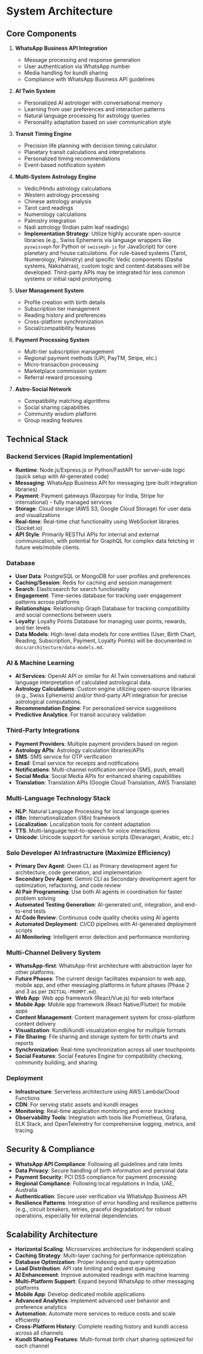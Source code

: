 # System Architecture

## Core Components
1. **WhatsApp Business API Integration**
   - Message processing and response generation
   - User authentication via WhatsApp number
   - Media handling for kundli sharing
   - Compliance with WhatsApp Business API guidelines

2. **AI Twin System**
   - Personalized AI astrologer with conversational memory
   - Learning from user preferences and interaction patterns
   - Natural language processing for astrology queries
   - Personality adaptation based on user communication style

3. **Transit Timing Engine**
   - Precision life planning with decision timing calculator
   - Planetary transit calculations and interpretations
   - Personalized timing recommendations
   - Event-based notification system

4. **Multi-System Astrology Engine**
   - Vedic/Hindu astrology calculations
   - Western astrology processing
   - Chinese astrology analysis
   - Tarot card readings
   - Numerology calculations
   - Palmistry integration
   - Nadi astrology (Indian palm leaf readings)
   - **Implementation Strategy**: Utilize highly accurate open-source libraries (e.g., Swiss Ephemeris via language wrappers like `pyswisseph` for Python or `swisseph-js` for JavaScript) for core planetary and house calculations. For rule-based systems (Tarot, Numerology, Palmistry) and specific Vedic components (Dasha systems, Nakshatras), custom logic and content databases will be developed. Third-party APIs may be integrated for less common systems or initial rapid prototyping.

5. **User Management System**
   - Profile creation with birth details
   - Subscription tier management
   - Reading history and preferences
   - Cross-platform synchronization
   - Social/compatibility features

6. **Payment Processing System**
   - Multi-tier subscription management
   - Regional payment methods (UPI, PayTM, Stripe, etc.)
   - Micro-transaction processing
   - Marketplace commission system
   - Referral reward processing

7. **Astro-Social Network**
   - Compatibility matching algorithms
   - Social sharing capabilities
   - Community wisdom platform
   - Group reading features

## Technical Stack

### Backend Services (Rapid Implementation)
- **Runtime**: Node.js/Express.js or Python/FastAPI for server-side logic (quick setup with AI-generated code)
- **Messaging**: WhatsApp Business API for messaging (pre-built integration libraries)
- **Payment**: Payment gateways (Razorpay for India, Stripe for international) - fully managed services
- **Storage**: Cloud storage (AWS S3, Google Cloud Storage) for user data and visualizations
- **Real-time**: Real-time chat functionality using WebSocket libraries (Socket.io)
- **API Style**: Primarily RESTful APIs for internal and external communication, with potential for GraphQL for complex data fetching in future web/mobile clients.

### Database
- **User Data**: PostgreSQL or MongoDB for user profiles and preferences
- **Caching/Session**: Redis for caching and session management
- **Search**: Elasticsearch for search functionality
- **Engagement**: Time-series database for tracking user engagement patterns across platforms
- **Relationships**: Relationship Graph Database for tracking compatibility and social connections between users
- **Loyalty**: Loyalty Points Database for managing user points, rewards, and tier levels
- **Data Models**: High-level data models for core entities (User, Birth Chart, Reading, Subscription, Payment, Loyalty Points) will be documented in `docs/architecture/data-models.md`.

### AI & Machine Learning
- **AI Services**: OpenAI API or similar for AI Twin conversations and natural language interpretation of calculated astrological data.
- **Astrology Calculations**: Custom engine utilizing open-source libraries (e.g., Swiss Ephemeris) and/or third-party API integration for precise astrological computations.
- **Recommendation Engine**: For personalized service suggestions
- **Predictive Analytics**: For transit accuracy validation

### Third-Party Integrations
- **Payment Providers**: Multiple payment providers based on region
- **Astrology APIs**: Astrology calculation libraries/APIs
- **SMS**: SMS service for OTP verification
- **Email**: Email service for receipts and notifications
- **Notifications**: Multi-channel notification service (SMS, push, email)
- **Social Media**: Social Media APIs for enhanced sharing capabilities
- **Translation**: Translation APIs (Google Cloud Translation, AWS Translate)

### Multi-Language Technology Stack
- **NLP**: Natural Language Processing for local language queries
- **i18n**: Internationalization (i18n) framework
- **Localization**: Localization tools for content adaptation
- **TTS**: Multi-language text-to-speech for voice interactions
- **Unicode**: Unicode support for various scripts (Devanagari, Arabic, etc.)

### Solo Developer AI Infrastructure (Maximize Efficiency)
- **Primary Dev Agent**: Qwen CLI as Primary development agent for architecture, code generation, and implementation
- **Secondary Dev Agent**: Gemini CLI as Secondary development agent for optimization, refactoring, and code review
- **AI Pair Programming**: Use both AI agents in coordination for faster problem solving
- **Automated Testing Generation**: AI-generated unit, integration, and end-to-end tests
- **AI Code Review**: Continuous code quality checks using AI agents
- **Automated Deployment**: CI/CD pipelines with AI-generated deployment scripts
- **AI Monitoring**: Intelligent error detection and performance monitoring

### Multi-Channel Delivery System
- **WhatsApp-first**: WhatsApp-first architecture with abstraction layer for other platforms.
- **Future Phases**: The current design facilitates expansion to web app, mobile app, and other messaging platforms in future phases (Phase 2 and 3 as per `INITIAL-PROMPT.md`).
- **Web App**: Web app framework (React/Vue.js) for web interface
- **Mobile App**: Mobile app framework (React Native/Flutter) for mobile apps
- **Content Management**: Content management system for cross-platform content delivery
- **Visualization**: Kundli/kundli visualization engine for multiple formats
- **File Sharing**: File sharing and storage system for birth charts and reports
- **Synchronization**: Real-time synchronization across all user touchpoints
- **Social Features**: Social Features Engine for compatibility checking, community building, and sharing

### Deployment
- **Infrastructure**: Serverless architecture using AWS Lambda/Cloud Functions
- **CDN**: For serving static assets and kundli images
- **Monitoring**: Real-time application monitoring and error tracking
- **Observability Tools**: Integration with tools like Prometheus, Grafana, ELK Stack, and OpenTelemetry for comprehensive logging, metrics, and tracing.

## Security & Compliance
- **WhatsApp API Compliance**: Following all guidelines and rate limits
- **Data Privacy**: Secure handling of birth information and personal data
- **Payment Security**: PCI DSS compliance for payment processing
- **Regional Compliance**: Following local regulations in India, UAE, Australia
- **Authentication**: Secure user verification via WhatsApp Business API
- **Resilience Patterns**: Integration of error handling and resilience patterns (e.g., circuit breakers, retries, graceful degradation) for robust operations, especially for external dependencies.

## Scalability Architecture
- **Horizontal Scaling**: Microservices architecture for independent scaling
- **Caching Strategy**: Multi-layer caching for performance optimization
- **Database Optimization**: Proper indexing and query optimization
- **Load Distribution**: API rate limiting and request queuing
- **AI Enhancement**: Improve automated readings with machine learning
- **Multi-Platform Support**: Expand beyond WhatsApp to other messaging platforms
- **Mobile App**: Develop dedicated mobile applications
- **Advanced Analytics**: Implement advanced user behavior and preference analytics
- **Automation**: Automate more services to reduce costs and scale efficiently
- **Cross-Platform History**: Complete reading history and kundli access across all channels
- **Kundli Sharing Features**: Multi-format birth chart sharing optimized for each channel
